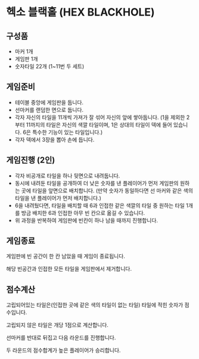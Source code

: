 # 헥소 블랙홀 (HEX BLACKHOLE)
## 구성품
- 마커 1개
- 게임판 1개
- 숫자타일 22개 (1~11번 두 세트)
## 게임준비
- 테이블 중앙에 게임판을 둡니다.
- 선마커를 랜덤한 면으로 둡니다.
- 각자 자신의 타일을 11개씩 가져가 잘 섞어 자신의 앞에 쌓아둡니다. (1을 제외한 2부터 11까지의 타일은 자신의 색깔 타일이며, 1은 상대의 타일이 덱에 들어 있습니다. 6은 특수한 기능이 있는 타일입니다.)
- 각자 덱에서 3장을 뽑아 손에 듭니다.
## 게임진행 (2인)
- 각자 비공개로 타일을 하나 뒷면으로 내려둡니다.
- 동시에 내려둔 타일을 공개하여 더 낮은 숫자를 낸 플레이어가 먼저 게임판의 원하는 곳에 타일을 앞면으로 배치합니다. (만약 숫자가 동일하다면 선 마커와 같은 색의 타일을 낸 플레이어가 먼저 배치합니다.)
- 6을 내려뒀다면, 타일을 배치할 때 6과 인접한 같은 색깔의 타일 중 원하는 타일 1개를 방금 배치한 6과 인접한 아무 빈 칸으로 옮길 수 있습니다.
- 위 과정을 반복하여 게임판에 빈칸이 하나 남을 때까지 진행합니다.
## 게임종료
게임판에 빈 공간이 한 칸 남았을 때 게임이 종료됩니다.

해당 빈공간과 인접한 모든 타일을 게임판에서 제거합니다.
## 점수계산
고립되어있는 타일은(인접한 곳에 같은 색의 타일이 없는 타일) 타일에 적힌 숫자가 점수입니다.

고립되지 않은 타일은 개당 1점으로 계산합니다.

선마커를 반대로 뒤집고 다음 라운드를 진행합니다.

두 라운드의 점수합계가 높은 플레이어가 승리합니다.